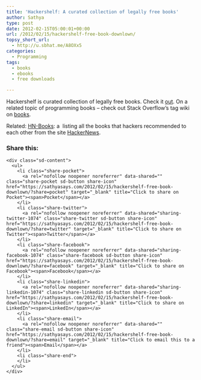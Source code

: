 ```yaml
---
title: 'Hackershelf: A curated collection of legally free books'
author: Sathya
type: post
date: 2012-02-15T05:00:01+00:00
url: /2012/02/15/hackershelf-free-book-downlown/
topsy_short_url:
  - http://u.sbhat.me/A8OXx5
categories:
  - Programming
tags:
  - books
  - ebooks
  - free downloads

---
```

Hackershelf is curated collection of legally free books. Check it <a href="http://hackershelf.com" target="_blank">out</a>. On a related topic of programming books &#8211; check out Stack Overflow&#8217;s tag wiki on <a href="http://stackoverflow.com/tags/books/info" target="_blank">books</a>.

Related: <a title="HN Books" href="http://hn-books.com/" target="_blank">HN-Books</a>: a  listing all the books that hackers recommended to each other from the site [HackerNews][1].

<div class="sharedaddy sd-sharing-enabled">
  <div class="robots-nocontent sd-block sd-social sd-social-icon-text sd-sharing">
    <h3 class="sd-title">
      Share this:
    </h3>
    
    <div class="sd-content">
      <ul>
        <li class="share-pocket">
          <a rel="nofollow noopener noreferrer" data-shared="" class="share-pocket sd-button share-icon" href="https://sathyasays.com/2012/02/15/hackershelf-free-book-downlown/?share=pocket" target="_blank" title="Click to share on Pocket"><span>Pocket</span></a>
        </li>
        <li class="share-twitter">
          <a rel="nofollow noopener noreferrer" data-shared="sharing-twitter-1074" class="share-twitter sd-button share-icon" href="https://sathyasays.com/2012/02/15/hackershelf-free-book-downlown/?share=twitter" target="_blank" title="Click to share on Twitter"><span>Twitter</span></a>
        </li>
        <li class="share-facebook">
          <a rel="nofollow noopener noreferrer" data-shared="sharing-facebook-1074" class="share-facebook sd-button share-icon" href="https://sathyasays.com/2012/02/15/hackershelf-free-book-downlown/?share=facebook" target="_blank" title="Click to share on Facebook"><span>Facebook</span></a>
        </li>
        <li class="share-linkedin">
          <a rel="nofollow noopener noreferrer" data-shared="sharing-linkedin-1074" class="share-linkedin sd-button share-icon" href="https://sathyasays.com/2012/02/15/hackershelf-free-book-downlown/?share=linkedin" target="_blank" title="Click to share on LinkedIn"><span>LinkedIn</span></a>
        </li>
        <li class="share-email">
          <a rel="nofollow noopener noreferrer" data-shared="" class="share-email sd-button share-icon" href="https://sathyasays.com/2012/02/15/hackershelf-free-book-downlown/?share=email" target="_blank" title="Click to email this to a friend"><span>Email</span></a>
        </li>
        <li class="share-end">
        </li>
      </ul>
    </div>
  </div>
</div>

 [1]: http://news.ycombinator.com/news